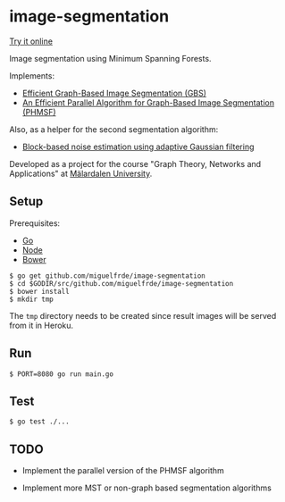 image-segmentation
==================

[Try it online](http://image-segmentation.herokuapp.com/)

Image segmentation using Minimum Spanning Forests.

Implements:

- [Efficient Graph-Based Image Segmentation (GBS)](http://cs.brown.edu/~pff/papers/seg-ijcv.pdf)
- [An Efficient Parallel Algorithm for Graph-Based Image Segmentation (PHMSF)](http://algo2.iti.kit.edu/wassenberg/wassenberg09parallelSegmentation.pdf)

Also, as a helper for the second segmentation algorithm:

- [Block-based noise estimation using adaptive Gaussian filtering](http://ieeexplore.ieee.org/xpl/login.jsp?tp=&arnumber=1405723&url=http%3A%2F%2Fieeexplore.ieee.org%2Fxpls%2Fabs_all.jsp%3Farnumber%3D1405723)

Developed as a project for the course "Graph Theory, Networks and Applications" at [Mälardalen University](http://mdh.se/).


## Setup

Prerequisites:

- [Go](https://golang.org/)
- [Node](http://nodejs.org/)
- [Bower](http://bower.io/)

```
$ go get github.com/miguelfrde/image-segmentation
$ cd $GODIR/src/github.com/miguelfrde/image-segmentation
$ bower install
$ mkdir tmp
```

The `tmp` directory needs to be created since result images will be served from it in Heroku.


## Run

```
$ PORT=8080 go run main.go
```


## Test

```
$ go test ./...
```


## TODO

- Implement the parallel version of the PHMSF algorithm

- Implement more MST or non-graph based segmentation algorithms
